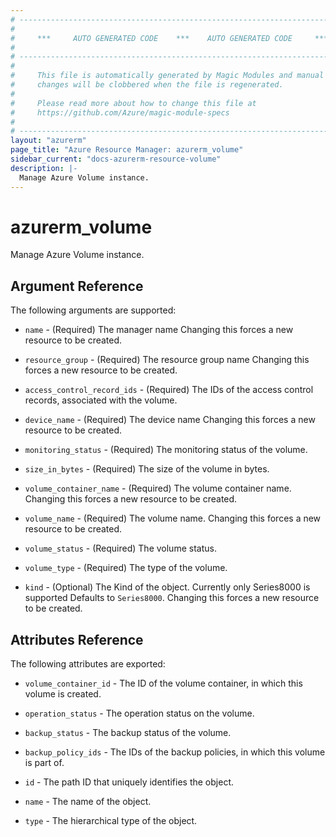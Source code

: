 ```yaml
---
# ----------------------------------------------------------------------------
#
#     ***     AUTO GENERATED CODE    ***    AUTO GENERATED CODE     ***
#
# ----------------------------------------------------------------------------
#
#     This file is automatically generated by Magic Modules and manual
#     changes will be clobbered when the file is regenerated.
#
#     Please read more about how to change this file at
#     https://github.com/Azure/magic-module-specs
#
# ----------------------------------------------------------------------------
layout: "azurerm"
page_title: "Azure Resource Manager: azurerm_volume"
sidebar_current: "docs-azurerm-resource-volume"
description: |-
  Manage Azure Volume instance.
---
```


# azurerm_volume

Manage Azure Volume instance.


## Argument Reference

The following arguments are supported:

* `name` - (Required) The manager name Changing this forces a new resource to be created.

* `resource_group` - (Required) The resource group name Changing this forces a new resource to be created.

* `access_control_record_ids` - (Required) The IDs of the access control records, associated with the volume.

* `device_name` - (Required) The device name Changing this forces a new resource to be created.

* `monitoring_status` - (Required) The monitoring status of the volume.

* `size_in_bytes` - (Required) The size of the volume in bytes.

* `volume_container_name` - (Required) The volume container name. Changing this forces a new resource to be created.

* `volume_name` - (Required) The volume name. Changing this forces a new resource to be created.

* `volume_status` - (Required) The volume status.

* `volume_type` - (Required) The type of the volume.

* `kind` - (Optional) The Kind of the object. Currently only Series8000 is supported Defaults to `Series8000`. Changing this forces a new resource to be created.

## Attributes Reference

The following attributes are exported:

* `volume_container_id` - The ID of the volume container, in which this volume is created.

* `operation_status` - The operation status on the volume.

* `backup_status` - The backup status of the volume.

* `backup_policy_ids` - The IDs of the backup policies, in which this volume is part of.

* `id` - The path ID that uniquely identifies the object.

* `name` - The name of the object.

* `type` - The hierarchical type of the object.
